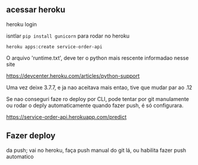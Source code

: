 ## acessar heroku

heroku login

isntlar `pip install gunicorn` para rodar no heroku

```
heroku apps:create service-order-api
```

O arquivo 'runtime.txt', deve ter o python mais rescente informadao nesse site

https://devcenter.heroku.com/articles/python-support

Uma vez deixe 3.7.7, e ja nao aceitava mais entao, tive que mudar par ao .12

Se nao conseguri faze ro deploy por CLI, pode tentar por git manulamente ou  rodar o deply automaticamente quando fazer push, é só configurara.

https://service-order-api.herokuapp.com/predict

## Fazer deploy

da push; vai no heroku, faça push manual do git lá, ou habilita fazer push automatico
